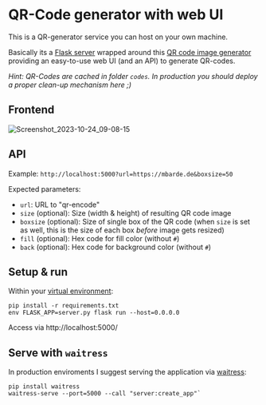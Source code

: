 # QR-Code generator with web UI

This is a QR-generator service you can host on your own machine.

Basically its a [Flask server](https://www.palletsprojects.com/p/flask/) wrapped around this [QR code image generator](https://pypi.org/project/qrcode/) providing an easy-to-use web UI (and an API) to generate QR-codes.

*Hint: QR-Codes are cached in folder  `codes`. In production you should deploy a proper clean-up mechanism here ;)*

## Frontend

![Screenshot_2023-10-24_09-08-15](https://github.com/mbarde/flask-qrcode/assets/4497578/4ed4fbda-831f-4a6c-8fc9-d674b3c5d603)

## API

Example: `http://localhost:5000?url=https://mbarde.de&boxsize=50`

Expected parameters:

* `url`: URL to "qr-encode"
* `size` (optional): Size (width & height) of resulting QR code image
* `boxsize` (optional): Size of single box of the QR code (when `size` is set as well, this is the size of each box *before* image gets resized)
* `fill` (optional): Hex code for fill color (without `#`)
* `back` (optional): Hex code for background color (without `#`)

## Setup & run

Within your [virtual environment](https://docs.python.org/3/tutorial/venv.html):
```
pip install -r requirements.txt
env FLASK_APP=server.py flask run --host=0.0.0.0
```

Access via http://localhost:5000/

## Serve with `waitress`

In production enviroments I suggest serving the application via [waitress](https://flask.palletsprojects.com/en/2.3.x/deploying/waitress/):

```
pip install waitress
waitress-serve --port=5000 --call "server:create_app"`
```
